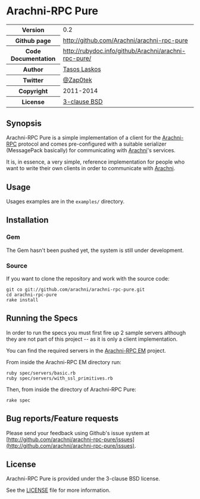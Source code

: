# Arachni-RPC Pure

<table>
    <tr>
        <th>Version</th>
        <td>0.2</td>
    </tr>
    <tr>
        <th>Github page</th>
        <td><a href="http://github.com/Arachni/arachni-rpc-pure">http://github.com/Arachni/arachni-rpc-pure</a></td>
     <tr/>
    <tr>
        <th>Code Documentation</th>
        <td><a href="http://rubydoc.info/github/Arachni/arachni-rpc-pure/">http://rubydoc.info/github/Arachni/arachni-rpc-pure/</a></td>
    </tr>
    <tr>
       <th>Author</th>
       <td><a href="mailto:tasos.laskos@arachni-scanner.com">Tasos Laskos</a></td>
    </tr>
    <tr>
        <th>Twitter</th>
        <td><a href="http://twitter.com/Zap0tek">@Zap0tek</a></td>
    </tr>
    <tr>
        <th>Copyright</th>
        <td>2011-2014</td>
    </tr>
    <tr>
        <th>License</th>
        <td><a href="file.LICENSE.html">3-clause BSD</a></td>
    </tr>
</table>

## Synopsis

Arachni-RPC Pure is a simple implementation of a client for the
[Arachni-RPC](http://github.com/Arachni/arachni-rpc) protocol and comes
pre-configured with a suitable serializer (MessagePack basically) for
communicating with [Arachni](http://github.com/Arachni/arachni)'s services.

It is, in essence, a very simple, reference implementation for people who want
to write their own clients in order to communicate with
[Arachni](http://github.com/Arachni/arachni).

## Usage

Usages examples are in the `examples/` directory.

## Installation

### Gem

The Gem hasn't been pushed yet, the system is still under development.

### Source

If you want to clone the repository and work with the source code:

    git co git://github.com/arachni/arachni-rpc-pure.git
    cd arachni-rpc-pure
    rake install

## Running the Specs

In order to run the specs you must first fire up 2 sample servers although they
are not part of this project -- as it is only a client implementation.

You can find the required servers in the [Arachni-RPC EM](https://github.com/Arachni/arachni-rpc-em) project.

From inside the Arachni-RPC EM directory run:

    ruby spec/servers/basic.rb
    ruby spec/servers/with_ssl_primitives.rb

Then, from inside the directory of Arachni-RPC Pure:

    rake spec

## Bug reports/Feature requests
Please send your feedback using Github's issue system at
[http://github.com/arachni/arachni-rpc-pure/issues](http://github.com/arachni/arachni-rpc-pure/issues).


## License

Arachni-RPC Pure is provided under the 3-clause BSD license.

See the [LICENSE](file.LICENSE.html) file for more information.

